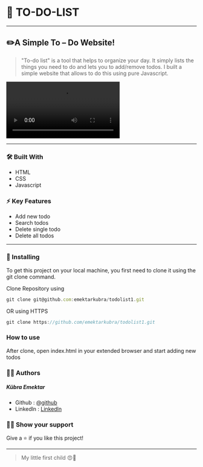# 📝 TO-DO-LIST
-------------------------
## ✏️A Simple To – Do Website!

> "To-do list" is a tool that helps to organize your day. It simply lists the things you need to do and lets you to add/remove todos. I built a simple website that allows to do this using pure Javascript. 

<video src="https://github.com/emektarkubra/todolist1/assets/124355274/321d4d44-9703-4391-a04a-898a5142228b" controls="controls" >
</video>

***
### 🛠️  Built With
* HTML
* CSS
* Javascript


### ⚡️ Key Features
* Add new todo
* Search todos
* Delete single todo
* Delete all todos
***

### 🚀 Installing
To get this project on your local machine, you first need to clone it using the git clone command.

Clone Repository using 

```javascript
git clone git@github.com:emektarkubra/todolist1.git
```
OR using HTTPS
```javascript
git clone https://github.com/emektarkubra/todolist1.git
````
###  How to use

After clone, open index.html in your extended browser and start adding new todos

### 👷‍♀️ Authors

##### Kübra Emektar
* Github : [@github](https://github.com/emektarkubra)
* Linkedln : [Linkedln](https://www.linkedin.com/in/kübra-emektar-184103267/)

### 🙋‍♀️ Show your support

Give a ⭐️ if you like this project!

***
>My little first child 😍🎉
